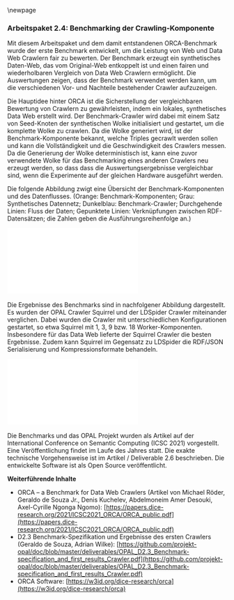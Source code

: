 \newpage

###  Arbeitspaket 2.4: Benchmarking der Crawling-Komponente

Mit diesem Arbeitspaket und dem damit entstandenen ORCA-Benchmark wurde der erste Benchmark entwickelt, um die Leistung von Web und Data Web Crawlern fair zu bewerten. Der Benchmark erzeugt ein synthetisches Daten-Web, das vom Original-Web entkoppelt ist und einen fairen und wiederholbaren Vergleich von Data Web Crawlern ermöglicht. Die Auswertungen zeigen, dass der Benchmark verwendet werden kann, um die verschiedenen Vor- und Nachteile bestehender Crawler aufzuzeigen.

Die Hauptidee hinter ORCA ist die Sicherstellung der vergleichbaren Bewertung von Crawlern zu gewährleisten, indem ein lokales, synthetisches Data Web erstellt wird. Der Benchmark-Crawler wird dabei mit einem Satz von Seed-Knoten der synthetischen Wolke initialisiert und gestartet, um die komplette Wolke zu crawlen. Da die Wolke generiert wird, ist der Benchmark-Komponente bekannt, welche Triples gecrawlt werden sollen und kann die Vollständigkeit und die Geschwindigkeit des Crawlers messen. Da die Generierung der Wolke deterministisch ist, kann eine zuvor verwendete Wolke für das Benchmarking eines anderen Crawlers neu erzeugt werden, so dass dass die Auswertungsergebnisse vergleichbar sind, wenn die Experimente auf der gleichen Hardware ausgeführt werden.

Die folgende Abbildung zwigt eine Übersicht der Benchmark-Komponenten und des Datenflusses. (Orange: Benchmark-Komponenten; Grau: Synthetisches Datennetz; Dunkelblau: Benchmark-Crawler; Durchgehende Linien: Fluss der Daten; Gepunktete Linien: Verknüpfungen zwischen RDF-Datensätzen; die Zahlen geben die Ausführungsreihenfolge an.)

![](../Medien/AP2-4-Squirrel-Benchmark.pdf)

Die Ergebnisse des Benchmarks sind in nachfolgener Abbildung dargestellt. Es wurden der OPAL Crawler Squirrel und der LDSpider Crawler miteinander verglichen. Dabei wurden die Crawler mit unterschiedlichen Konfigurationen gestartet, so etwa Squirrel mit 1, 3, 9 bzw. 18 Worker-Komponenten. Insbesondere für das Data Web lieferte der Squirrel Crawler die besten Ergebnisse. Zudem kann Squirrel im Gegensatz zu LDSpider die RDF/JSON Serialisierung und Kompressionsformate behandeln.

![](../Medien/AP2-4-Squirrel-Benchmark-Ergebnisse.pdf)

Die Benchmarks und das OPAL Projekt wurden als Artikel auf der International Conference on Semantic Computing (ICSC 2021) vorgestellt. Eine Veröffentlichung findet im Laufe des Jahres statt. Die exakte technische Vorgehensweise ist im Artikel / Deliverable 2.6 beschrieben. Die entwickelte Software ist als Open Source veröffentlicht.

**Weiterführende Inhalte**

* ORCA – a Benchmark for Data Web Crawlers (Artikel von Michael Röder, Geraldo de Souza Jr., Denis Kuchelev, Abdelmoneim Amer Desouki, Axel-Cyrille Ngonga Ngomo): [https://papers.dice-research.org/2021/ICSC2021_ORCA/ORCA_public.pdf](https://papers.dice-research.org/2021/ICSC2021_ORCA/ORCA_public.pdf)
* D2.3 Benchmark-Spezifikation und Ergebnisse des ersten Crawlers (Geraldo de Souza, Adrian Wilke): [https://github.com/projekt-opal/doc/blob/master/deliverables/OPAL_D2.3_Benchmark-specification_and_first_results_Crawler.pdf](https://github.com/projekt-opal/doc/blob/master/deliverables/OPAL_D2.3_Benchmark-specification_and_first_results_Crawler.pdf)
* ORCA Software: [https://w3id.org/dice-research/orca](https://w3id.org/dice-research/orca)

